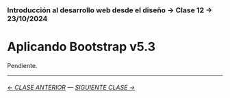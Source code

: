 ### Introducción al desarrollo web desde el diseño → Clase 12 → 23/10/2024 

# Aplicando Bootstrap v5.3

Pendiente.

- - - - - - - 

###### [← CLASE ANTERIOR](https://github.com/profesorfaco/dno096-2024/tree/main/clase-11) — [SIGUIENTE CLASE →](https://github.com/profesorfaco/dno096-2024/tree/main/clase-14)
